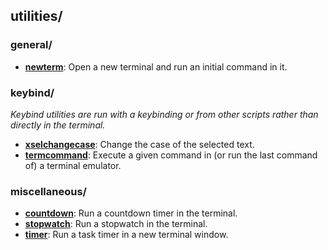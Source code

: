 
## utilities/

### general/

* [**newterm**](general/newterm): Open a new terminal and run an initial command in it.

### keybind/

*Keybind utilities are run with a keybinding or from other scripts rather than directly in the terminal.*

* [**xselchangecase**](keybind/xselchangecase): Change the case of the selected text.
* [**termcommand**](keybind/termcommand): Execute a given command in (or run the last command of) a terminal emulator.

### miscellaneous/

* [**countdown**](miscellaneous/countdown): Run a countdown timer in the terminal.
* [**stopwatch**](miscellaneous/stopwatch): Run a stopwatch in the terminal.
* [**timer**](miscellaneous/timer): Run a task timer in a new terminal window.
